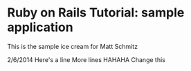 # Ruby on Rails Tutorial: sample application

This is the sample ice cream for
Matt Schmitz

2/6/2014
Here's a line
More lines
HAHAHA
Change this